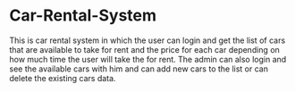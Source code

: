 # Car-Rental-System
This is car rental system in which the user can login and get the list of cars that are available to take for rent and the price for each car depending on how much time the user will take the for rent. The admin can also login and see the available cars with him and can add new cars to the list or can delete the existing cars data. 
